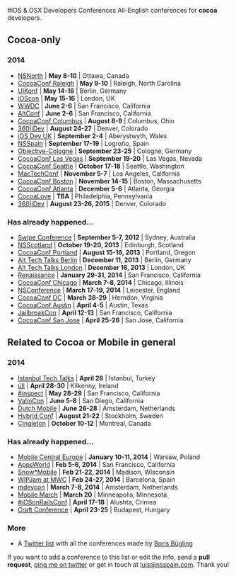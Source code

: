 #iOS & OSX Developers Conferences
All-English conferences for **cocoa** developers.

## Cocoa-only
### 2014
* [NSNorth](http://nsnorth.ca/) | **May 8-10** | Ottawa, Canada
* [CocoaConf Raleigh](http://cocoaconf.com/raleigh-2014/home) | **May 9-10** | Raleigh, North Carolina
* [UIKonf](http://www.uikonf.com/) | **May 14-16** | Berlin, Germany
* [iOScon](https://skillsmatter.com/conferences/1984-ios-exchange-2014) | **May 15-16** | London, UK
* [WWDC](https://developer.apple.com/wwdc/) | **June 2-6** | San Francisco, California
* [AltConf](http://www.altconf.com/) | **June 2-6** | San Francisco, California
* [CocoaConf Columbus](http://cocoaconf.com/columbus-2014/home) | **August 8-9** | Columbus, Ohio
* [360|iDev](http://360idev.com/) | **August 24-27** | Denver, Colorado
* [iOS Dev UK](http://www.iosdevuk.com/) | **September 2-4** | Aberystwyth, Wales
* [NSSpain](http://nsspain.com/) | **September 17-19** | Logroño, Spain
* [Objective-Cologne](http://objcgn.com/) | **September 23-25** | Cologne, Germany
* [CocoaConf Las Vegas](http://cocoaconf.com/lasvegas-2014/home) | **September 19-20** | Las Vegas, Nevada
* [CocoaConf Seattle](http://cocoaconf.com/seattle-2014/home) | **October 17-18** | Seattle, Washington
* [MacTechConf](http://mactech.com/conference) | **November 5-7** | Los Angeles, California
* [CocoaConf Boston](http://cocoaconf.com/boston-2014/home) | **November 14-15** | Boston, Massachusetts
* [CocoaConf Atlanta](http://cocoaconf.com/atlanta-2014/home) | **December 5-6** | Atlanta, Georgia
* [CocoaLove](http://cocoalove.org/) | **TBA** | Philadelphia, Pennsylvania
* [360|iDev](http://360idev.com/) | **August 23-26, 2015** | Denver, Colorado

### Has already happened...
* [Swipe Conference](http://swipeconference.com.au/) | **September 5-7, 2012** | Sydney, Australia
* [NSScotland](http://nsscotland.com/) | **October 19-20, 2013** | Edinburgh, Scotland
* [CocoaConf Portland](http://cocoaconf.com/portland-2013/home) | **August 15-16, 2013** | Portland, Oregon
* [Alt Tech Talks Berlin](http://www.alt-tech-talks.com) | **December 11, 2013** | Berlin, Germany
* [Alt Tech Talks London](http://www.alttechtalks.com) | **December 16, 2013** | London, UK
* [Renaissance](http://renaissance.io/2014) | **January 29-31, 2014** | San Francisco, California
* [CocoaConf Chicago](http://cocoaconf.com/chicago-2014/home) | **March 7-8, 2014** | Chicago, Illinois
* [NSConference](http://nsconference.com/) | **March 17-19, 2014** | Leicester, England
* [CocoaConf DC](http://cocoaconf.com/dc-2014/home) | **March 28-29** | Herndon, Virginia
* [CocoaConf Austin](http://cocoaconf.com/austin-2014/home) | **April 4-5** | Austin, Texas
* [JailbreakCon](http://www.jailbreakcon.com/) | **April 12-13** | San Francisco, California
* [CocoaConf San Jose](http://cocoaconf.com/sanjose-2014/home) | **April 25-26** | San Jose, California

## Related to Cocoa or Mobile in general
### 2014
* [Istanbul Tech Talks](http://www.istanbultechtalks.com/) | **April 28** | Istanbul, Turkey
* [úll](http://2014.ull.ie/) | **April 28-30** | Kilkenny, Ireland
* [#inspect](http://www.rubymotion.com/conference/2014/) | **May 28-29** | San Francisco, California
* [ValioCon](http://valiocon.com/) | **June 5-8** | San Diego, California
* [Dutch Mobile](http://www.mobileconference.nl) | **June 26-28** | Amsterdam, Netherlands
* [Hybrid Conf](http://hybridconf.net/) | **August 21-22** | Stockholm, Sweden
* [Çingleton](http://cingleton.com/) | **October 10-12** | Montreal, Canada
 
### Has already happened...
* [Mobile Central Europe](http://mobilecentraleurope.com) | **January 10-11, 2014** | Warsaw, Poland
* [AppsWorld](http://www.apps-world.net/northamerica/) | **Feb 5-6, 2014** | San Francisco, California
* [Snow*Mobile](http://2014.snow-mobile.org/) | **Feb 21-22, 2014** | Madison, Wisconsin
* [WIPJam at MWC](http://wip.org/wip-event/wipjam-mwc14/) | **Feb 24-27, 2014** | Barcelona, Spain
* [mdevcon](http://mdevcon.com/) | **March 7-8, 2014** | Amsterdam, Netherlands
* [Mobile March](http://mobilemarchtc.com/) | **March 20** | Minneapolis, Minnesota
* [#iOSonRailsConf](http://iosonrailsconf.eu/) | **April 17-18** | Alushta, Crimea
* [Craft Conference](http://craft-conf.com/2014/) | **April 23-25** | Budapest, Hungary

### More
* A [Twitter list](https://twitter.com/NeoNacho/lists/cocoaconferences) with all the conferences made by [Boris Bügling](https://twitter.com/NeoNacho)

If you want to add a conference to this list or edit the info, send a **pull request**, [ping me on twitter](https://twitter.com/lascorbe) or get in touch at [luis@nsspain.com](mailto:luis@nsspain.com). Thank you!
